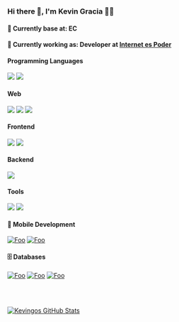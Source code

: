 ### Hi there 👋, I'm Kevin Gracia 👨‍💻


#### 📍 Currently base at: EC

#### 💼 Currently working as: Developer at [Internet es Poder](https://internetespoder.com/)

#### Programming Languages
<a src="https://www.javascript.com/"><img src="https://img.icons8.com/color/48/000000/javascript.png"/></a>
<a src="https://www.typescriptlang.org/"><img src="https://img.icons8.com/color/48/000000/typescript.png"/></a>

#### Web
<a src="https://www.w3schools.com/html/"><img src="https://img.icons8.com/color/48/000000/html-5.png"/></a>
<a src="https://www.w3schools.com/css/"><img src="https://img.icons8.com/color/48/000000/css3.png"/></a>
<a src="https://getbootstrap.com/"><img src="https://img.icons8.com/color/48/000000/bootstrap.png"/></a>

#### Frontend
<a src="https://reactjs.org/"><img src="https://img.icons8.com/color/48/000000/react-native.png"/></a>
<img src="https://img.icons8.com/color/50/000000/angularjs.png"/>

#### Backend
<a src="https://nodejs.org/"><img src="https://img.icons8.com/color/48/000000/nodejs.png"/></a>

#### Tools
<a src="https://www.docker.com/"><img src="https://img.icons8.com/color/48/000000/docker.png"/></a>
<img src="https://img.icons8.com/color/100/000000/nginx.png"/>





#### 📲 Mobile Development

[![Foo](https://img.icons8.com/ios-filled/50/000000/ionic.png)](https://ionicframework.com/)
[![Foo](https://img.icons8.com/clouds/100/000000/react.png)](https://reactnative.dev/)


#### 🗄️ Databases

[![Foo](https://img.icons8.com/ios-filled/50/000000/postgreesql.png)](https://www.postgresql.org/)
[![Foo](https://img.icons8.com/color/48/000000/mongodb.png/)](https://www.mongodb.com/)
[![Foo](https://img.icons8.com/ios/50/000000/mysql-logo.png)](https://www.mysql.com/)


<br/><br/>

[![Kevingos GitHub Stats](https://github-readme-stats.vercel.app/api?username=kevingo710&show_icons=true)](https://github.com/kevingo710)

<br/>


 
